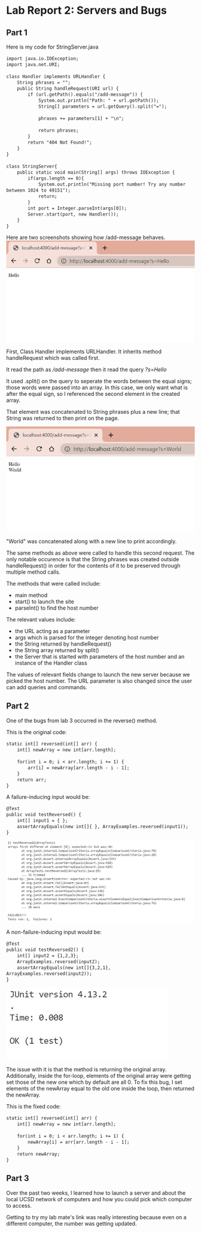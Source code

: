 # Lab Report 2: Servers and Bugs
## Part 1

Here is my code for StringServer.java

    import java.io.IOException;
    import java.net.URI;

    class Handler implements URLHandler {
        String phrases = "";
        public String handleRequest(URI url) {
            if (url.getPath().equals("/add-message")) {
                System.out.println("Path: " + url.getPath());
                String[] parameters = url.getQuery().split("=");

                phrases += parameters[1] + "\n";

                return phrases;
            }
            return "404 Not Found!";
        }
    }

    class StringServer{
        public static void main(String[] args) throws IOException {
            if(args.length == 0){
                System.out.println("Missing port number! Try any number between 1024 to 49151");
                return;
            }
            int port = Integer.parseInt(args[0]);
            Server.start(port, new Handler());
        }
    }

Here are two screenshots showing how /add-message behaves.
![image](AddMessage1.JPG)

First, Class Handler implements URLHandler. It inherits method handleRequest which was called first.

It read the path as */add-message* then it read the query *?s=Hello*

It used .split() on the query to seperate the words between the equal signs; those words were passed into an array. In this case, we only want what is after the equal sign, so I referenced the second element in the created array.

That element was concatenated to String phrases plus a new line; that String was returned to then print on the page.


![image](AddMessage2.JPG)

"World" was concatenated along with a new line to print accordingly. 

The same methods as above were called to handle this second request. The only notable occurence is that the String phrases was created outside handleRequest() in order for the contents of it to be preserved through multiple method calls. 

The methods that were called include:
- main method
- start() to launch the site
- parseInt() to find the host number

The relevant values include:
-  the URL acting as a parameter
- args which is parsed for the integer denoting host number
- the String returned by handleRequest()
- the String array returned by split()
- the Server that is started with parameters of the host number and an instance of the Handler class

The values of relevant fields change to launch the new server because we picked the host number. The URL parameter is also changed since the user can add queries and commands.

## Part 2
One of the bugs from lab 3 occurred in the reverse() method.

This is the original code:

    static int[] reversed(int[] arr) {
        int[] newArray = new int[arr.length];

        for(int i = 0; i < arr.length; i += 1) {
            arr[i] = newArray[arr.length - i - 1];
        }
        return arr;
    }

A failure-inducing input would be:

    @Test
    public void testReversed() {
        int[] input1 = { };
        assertArrayEquals(new int[]{ }, ArrayExamples.reversed(input1));
    }


![image](ReverseFailed.JPG)

A non-failure-inducing input would be:

    @Test 
	public void testReversed2() {
        int[] input2 = {1,2,3};
        ArrayExamples.reversed(input2);
        assertArrayEquals(new int[]{3,2,1}, ArrayExamples.reversed(input2));
	}

![image](ReversePassed.JPG)

The issue with it is that the method is returning the original array. Additionally, inside the for-loop, elements of the original array were getting set those of the new one which by default are all 0. To fix this bug, I set elements of the newArray equal to the old one inside the loop, then returned the newArray.

This is the fixed code:

    static int[] reversed(int[] arr) {
        int[] newArray = new int[arr.length];

        for(int i = 0; i < arr.length; i += 1) {
            newArray[i] = arr[arr.length - i - 1];
        }
        return newArray;
    }


## Part 3
Over the past two weeks, I learned how to launch a server and about the local UCSD network of computers and how you could pick which computer to access. 

Getting to try my lab mate's link was really interesting because even on a different computer, the number was getting updated. 
